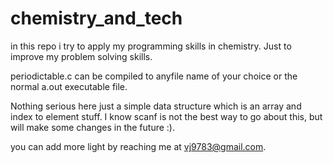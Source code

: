 # chemistry_and_tech
in this repo i try to apply my programming skills in chemistry. Just to improve my problem solving skills.

periodictable.c can be compiled to anyfile name of your choice or the normal a.out executable file.

Nothing serious here just a simple data structure which is an array and index to element stuff. I know scanf is not the best way to go about this,
but will make some changes in the future :).

you can add more light by reaching me at vj9783@gmail.com.
